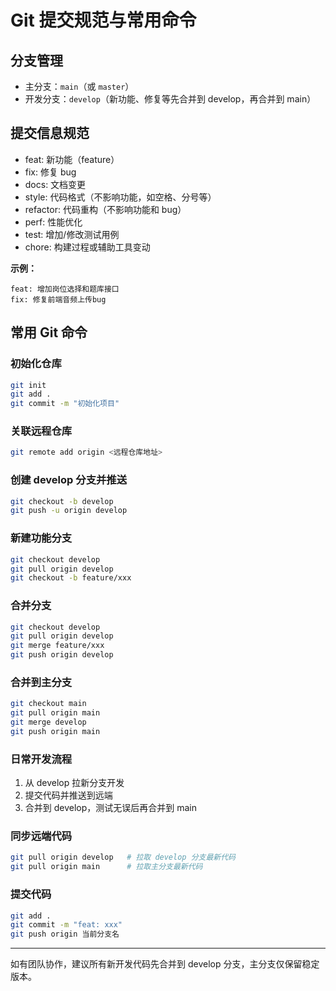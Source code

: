 # Git 提交规范与常用命令

## 分支管理
- 主分支：`main`（或 `master`）
- 开发分支：`develop`（新功能、修复等先合并到 develop，再合并到 main）

## 提交信息规范
- feat: 新功能（feature）
- fix: 修复 bug
- docs: 文档变更
- style: 代码格式（不影响功能，如空格、分号等）
- refactor: 代码重构（不影响功能和 bug）
- perf: 性能优化
- test: 增加/修改测试用例
- chore: 构建过程或辅助工具变动

**示例：**
```
feat: 增加岗位选择和题库接口
fix: 修复前端音频上传bug
```

## 常用 Git 命令

### 初始化仓库
```bash
git init
git add .
git commit -m "初始化项目"
```

### 关联远程仓库
```bash
git remote add origin <远程仓库地址>
```

### 创建 develop 分支并推送
```bash
git checkout -b develop
git push -u origin develop
```

### 新建功能分支
```bash
git checkout develop
git pull origin develop
git checkout -b feature/xxx
```

### 合并分支
```bash
git checkout develop
git pull origin develop
git merge feature/xxx
git push origin develop
```

### 合并到主分支
```bash
git checkout main
git pull origin main
git merge develop
git push origin main
```

### 日常开发流程
1. 从 develop 拉新分支开发
2. 提交代码并推送到远端
3. 合并到 develop，测试无误后再合并到 main

### 同步远端代码
```bash
git pull origin develop   # 拉取 develop 分支最新代码
git pull origin main      # 拉取主分支最新代码
```

### 提交代码
```bash
git add .
git commit -m "feat: xxx"
git push origin 当前分支名
```

---
如有团队协作，建议所有新开发代码先合并到 develop 分支，主分支仅保留稳定版本。
